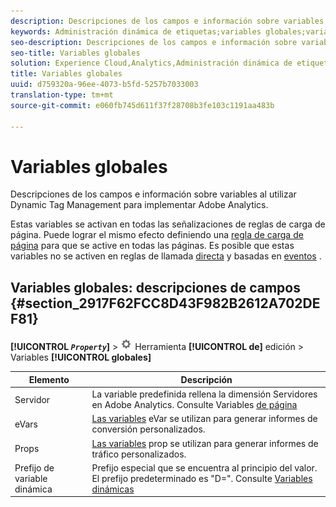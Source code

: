 ```yaml
---
description: Descripciones de los campos e información sobre variables al utilizar Dynamic Tag Management para implementar Adobe Analytics.
keywords: Administración dinámica de etiquetas;variables globales;variable de servidor;evar;props;prefijo de variable dinámica;variable dinámica
seo-description: Descripciones de los campos e información sobre variables al utilizar Dynamic Tag Management para implementar Adobe Analytics.
seo-title: Variables globales
solution: Experience Cloud,Analytics,Administración dinámica de etiquetas
title: Variables globales
uuid: d759320a-96ee-4073-b5fd-5257b7033003
translation-type: tm+mt
source-git-commit: e060fb745d611f37f28708b3fe103c1191aa483b

---
```



# Variables globales

Descripciones de los campos e información sobre variables al utilizar Dynamic Tag Management para implementar Adobe Analytics.

Estas variables se activan en todas las señalizaciones de reglas de carga de página. Puede lograr el mismo efecto definiendo una [regla de carga de página](../../../implement/c-implement-with-dtm/c-rules/t-rules-page-conditions.md#task_69B41CB230EE4530A755D91233F73706) para que se active en todas las páginas. Es posible que estas variables no se activen en reglas de llamada [directa](../../../implement/c-implement-with-dtm/c-rules/t-rules-direct-conditions.md#task_85EB8F01775A402BA53B8298F0AADA09) y basadas en [eventos](../../../implement/c-implement-with-dtm/c-rules/t-rules-event-conditions.md#task_A122DE72110F4579A91F9D96D92D39FC) .

## Variables globales: descripciones de campos {#section_2917F62FCC8D43F982B2612A702DEF81}

**[!UICONTROL *`Property`*]** &gt; ![](assets/settings_gear.png) Herramienta **[!UICONTROL de]** edición &gt; Variables **[!UICONTROL globales]**

| Elemento | Descripción |
|--- |--- |
| Servidor | La variable predefinida rellena la dimensión Servidores en Adobe Analytics. Consulte Variables [de página](/help/implement/js-implementation/c-variables/page-variables.md) |
| eVars | [Las variables](/help/implement/js-implementation/c-variables/page-variables.md) eVar se utilizan para generar informes de conversión personalizados. |
| Props | [Las variables](/help/implement/js-implementation/c-variables/page-variables.md) prop se utilizan para generar informes de tráfico personalizados. |
| Prefijo de variable dinámica | Prefijo especial que se encuentra al principio del valor. El prefijo predeterminado es "D=". Consulte [Variables dinámicas](/help/implement/js-implementation/c-variables/dynvars-overview.md) |

